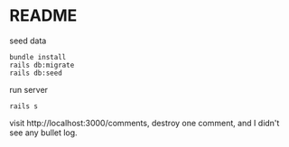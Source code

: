 # README

seed data

```
bundle install
rails db:migrate
rails db:seed
```

run server

```
rails s
```

visit http://localhost:3000/comments, destroy one comment, and I didn't see any bullet log.
